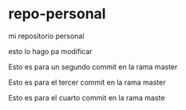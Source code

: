 # repo-personal
mi repositorio personal 

esto lo hago pa modificar




Esto es para un segundo commit en la rama master




Esto es para el tercer commit en la rama master




Esto es para el cuarto commit en la rama maste
